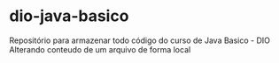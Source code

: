 # dio-java-basico
Repositório para armazenar todo código do curso de Java Basico - DIO
Alterando conteudo de um arquivo de forma local